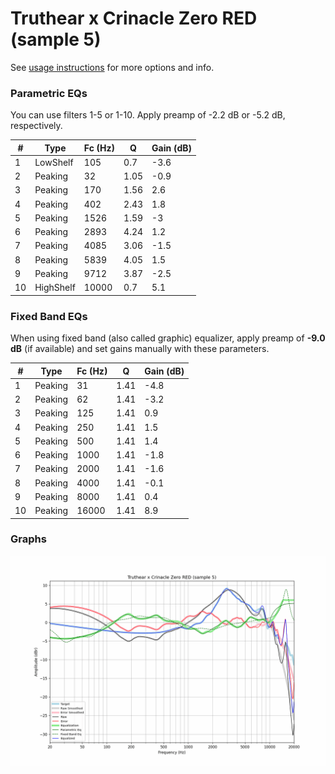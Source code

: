 # Truthear x Crinacle Zero RED (sample 5)
See [usage instructions](https://github.com/jaakkopasanen/AutoEq#usage) for more options and info.

### Parametric EQs
You can use filters 1-5 or 1-10. Apply preamp of -2.2 dB or -5.2 dB, respectively.

|   # | Type      |   Fc (Hz) |    Q |   Gain (dB) |
|-----|-----------|-----------|------|-------------|
|   1 | LowShelf  |       105 | 0.7  |        -3.6 |
|   2 | Peaking   |        32 | 1.05 |        -0.9 |
|   3 | Peaking   |       170 | 1.56 |         2.6 |
|   4 | Peaking   |       402 | 2.43 |         1.8 |
|   5 | Peaking   |      1526 | 1.59 |        -3   |
|   6 | Peaking   |      2893 | 4.24 |         1.2 |
|   7 | Peaking   |      4085 | 3.06 |        -1.5 |
|   8 | Peaking   |      5839 | 4.05 |         1.5 |
|   9 | Peaking   |      9712 | 3.87 |        -2.5 |
|  10 | HighShelf |     10000 | 0.7  |         5.1 |

### Fixed Band EQs
When using fixed band (also called graphic) equalizer, apply preamp of **-9.0 dB** (if available) and set gains manually with these parameters.

|   # | Type    |   Fc (Hz) |    Q |   Gain (dB) |
|-----|---------|-----------|------|-------------|
|   1 | Peaking |        31 | 1.41 |        -4.8 |
|   2 | Peaking |        62 | 1.41 |        -3.2 |
|   3 | Peaking |       125 | 1.41 |         0.9 |
|   4 | Peaking |       250 | 1.41 |         1.5 |
|   5 | Peaking |       500 | 1.41 |         1.4 |
|   6 | Peaking |      1000 | 1.41 |        -1.8 |
|   7 | Peaking |      2000 | 1.41 |        -1.6 |
|   8 | Peaking |      4000 | 1.41 |        -0.1 |
|   9 | Peaking |      8000 | 1.41 |         0.4 |
|  10 | Peaking |     16000 | 1.41 |         8.9 |

### Graphs
![](./Truthear%20x%20Crinacle%20Zero%20RED%20(sample%205).png)

